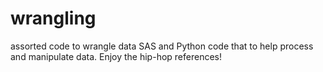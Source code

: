 # wrangling
assorted code to wrangle data 
SAS and Python code that to help process and manipulate data. Enjoy the hip-hop references!
